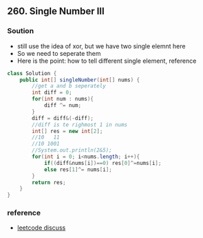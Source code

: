 ## 260. Single Number III

### Soution
- still use the idea of xor, but we have two single elemnt here
- So we need to seperate them
- Here is the point: how to tell different single element, reference
```java
class Solution {
    public int[] singleNumber(int[] nums) {
        //get a and b seperately
        int diff = 0;
        for(int num : nums){
            diff ^= num;
        }
        diff = diff&(-diff);
        //diff is te righmost 1 in nums
        int[] res = new int[2];
        //10   11  
        //10 1001
        //System.out.println(2&5);
        for(int i = 0; i<nums.length; i++){
            if((diff&nums[i])==0) res[0]^=nums[i];
            else res[1]^= nums[i];
        }
        return res;
    }
}
```


### reference
- [leetcode discuss](https://leetcode.com/problems/single-number-iii/discuss/277200/xor)
